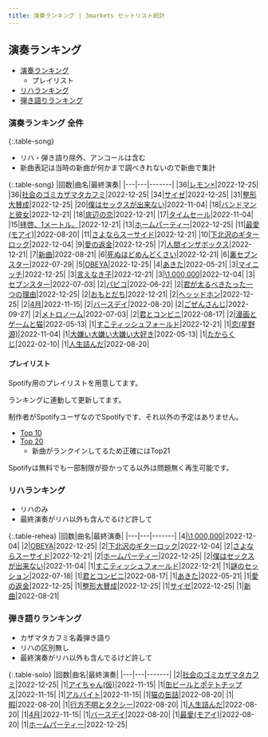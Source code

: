 ```yaml
---
title: 演奏ランキング | 3markets セットリスト統計
---
```

## 演奏ランキング

* [演奏ランキング](#演奏ランキング)
    * プレイリスト
* [リハランキング](#リハランキング)
* [弾き語りランキング](#弾き語りランキング)


### 演奏ランキング 全件

{:.table-song}

* リハ・弾き語り除外、アンコールは含む
* 新曲表記は当時の新曲が何かまで調べきれないので新曲で集計

{:.table-song}
|回数|曲名|最終演奏|
|---|---|-------|
|36|[レモン×](song003.html)|2022-12-25|
|36|[社会のゴミカザマタカフミ](song002.html)|2022-12-25|
|34|[サイゼ](song004.html)|2022-12-25|
|31|[整形大賛成](song005.html)|2022-12-25|
|20|[僕はセックスが出来ない](song006.html)|2022-11-04|
|18|[バンドマンと彼女](song009.html)|2022-12-21|
|18|[底辺の恋](song008.html)|2022-12-21|
|17|[タイムセール](song007.html)|2022-11-04|
|15|[拝啓、1メートル。](song010.html)|2022-12-21|
|13|[ホームパーティー](song011.html)|2022-12-25|
|11|[最愛(モアイ)](song014.html)|2022-08-20|
|11|[さよならスーサイド](song013.html)|2022-12-21|
|10|[下北沢のギターロック](song015.html)|2022-12-04|
|9|[愛の返金](song012.html)|2022-12-25|
|7|[人間インザボックス](song016.html)|2022-12-21|
|7|[新曲](song001.html)|2022-08-21|
|6|[死ぬほどめんどくさい](song018.html)|2022-12-21|
|6|[裏セブンスター](song017.html)|2022-07-29|
|5|[OBEYA](song021.html)|2022-12-25|
|4|[あきた](song019.html)|2022-05-21|
|3|[マイニッチ](song046.html)|2022-12-25|
|3|[言えなき子](song027.html)|2022-12-21|
|3|[\1,000,000](song022.html)|2022-12-04|
|3|[セブンスター](song020.html)|2022-07-03|
|2|[パピコ](song036.html)|2022-06-22|
|2|[君が太るべきたった一つの理由](song034.html)|2022-12-25|
|2|[おもとだち](song033.html)|2022-12-21|
|2|[ヘッッドホン](song030.html)|2022-12-25|
|2|[4月](song029.html)|2022-11-15|
|2|[バースデイ](song028.html)|2022-08-20|
|2|[ごぜんさんじ](song026.html)|2022-09-27|
|2|[メトロノーム](song025.html)|2022-07-03|
|2|[君とコンビニ](song024.html)|2022-08-17|
|2|[漫画とゲームと猫](song023.html)|2022-05-13|
|1|[すこティッシュフォールド](song045.html)|2022-12-21|
|1|[恋(星野源)](song037.html)|2022-11-04|
|1|[大嫌い大嫌い大嫌い大好き](song035.html)|2022-05-13|
|1|[たからくじ](song032.html)|2022-02-10|
|1|[人生詰んだ](song031.html)|2022-08-20|


#### プレイリスト

Spotify用のプレイリストを用意してます。

ランキングに連動して更新してます。

制作者がSpotifyユーザなのでSpotifyです、それ以外の予定はありません。

* [Top 10](https://open.spotify.com/playlist/2k4rxGfOCIWZhr0lHnA0Yf)
* [Top 20](https://open.spotify.com/playlist/00msjQPDjFaoAm6IIEM2ka)
    * 新曲がランクインしてるため正確にはTop21

Spotifyは無料でも一部制限が掛かってる以外は問題無く再生可能です。

### リハランキング

* リハのみ
* 最終演奏がリハ以外も含んでるけど許して


{:.table-rehea}
|回数|曲名|最終演奏|
|---|---|-------|
|4|[\1,000,000](song022.html)|2022-12-04|
|2|[OBEYA](song021.html)|2022-12-25|
|2|[下北沢のギターロック](song015.html)|2022-12-04|
|2|[さよならスーサイド](song013.html)|2022-12-21|
|2|[ホームパーティー](song011.html)|2022-12-25|
|2|[僕はセックスが出来ない](song006.html)|2022-11-04|
|1|[すこティッシュフォールド](song045.html)|2022-12-21|
|1|[謎のセッション](song038.html)|2022-07-18|
|1|[君とコンビニ](song024.html)|2022-08-17|
|1|[あきた](song019.html)|2022-05-21|
|1|[愛の返金](song012.html)|2022-12-25|
|1|[整形大賛成](song005.html)|2022-12-25|
|1|[サイゼ](song004.html)|2022-12-25|
|1|[新曲](song001.html)|2022-08-21|


### 弾き語りランキング

* カザマタカフミ名義弾き語り
* リハの区別無し
* 最終演奏がリハ以外も含んでるけど許して


{:.table-solo}
|回数|曲名|最終演奏|
|---|---|-------|
|2|[社会のゴミカザマタカフミ](song002.html)|2022-12-25|
|1|[アイちゃん(仮)](song044.html)|2022-11-15|
|1|[缶ビールとポテトチップス](song043.html)|2022-11-15|
|1|[アルバイト](song042.html)|2022-11-15|
|1|[猫の缶詰](song041.html)|2022-08-20|
|1|[暇](song040.html)|2022-08-20|
|1|[行方不明とタクシー](song039.html)|2022-08-20|
|1|[人生詰んだ](song031.html)|2022-08-20|
|1|[4月](song029.html)|2022-11-15|
|1|[バースデイ](song028.html)|2022-08-20|
|1|[最愛(モアイ)](song014.html)|2022-08-20|
|1|[ホームパーティー](song011.html)|2022-12-25|


<script src="https://cdnjs.cloudflare.com/ajax/libs/jquery/3.6.1/jquery.min.js" integrity="sha512-aVKKRRi/Q/YV+4mjoKBsE4x3H+BkegoM/em46NNlCqNTmUYADjBbeNefNxYV7giUp0VxICtqdrbqU7iVaeZNXA==" crossorigin="anonymous" referrerpolicy="no-referrer"></script>
<script src="https://cdnjs.cloudflare.com/ajax/libs/jquery.tablesorter/2.31.3/js/jquery.tablesorter.min.js" integrity="sha512-qzgd5cYSZcosqpzpn7zF2ZId8f/8CHmFKZ8j7mU4OUXTNRd5g+ZHBPsgKEwoqxCtdQvExE5LprwwPAgoicguNg==" crossorigin="anonymous" referrerpolicy="no-referrer"></script>
<link rel="stylesheet" href="https://cdnjs.cloudflare.com/ajax/libs/jquery.tablesorter/2.31.3/css/theme.default.min.css" integrity="sha512-wghhOJkjQX0Lh3NSWvNKeZ0ZpNn+SPVXX1Qyc9OCaogADktxrBiBdKGDoqVUOyhStvMBmJQ8ZdMHiR3wuEq8+w==" crossorigin="anonymous" referrerpolicy="no-referrer" />
<script>
$(function() {
    $(".table-song").tablesorter();
    $(".table-rehea").tablesorter();
    $(".table-solo").tablesorter();
});
</script>